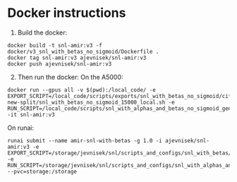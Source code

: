 # Docker instructions
1. Build the docker:
```shell
docker build -t snl-amir:v3 -f docker/v3_snl_with_betas_no_sigmoid/Dockerfile .
docker tag snl-amir:v3 ajevnisek/snl-amir:v3
docker push ajevnisek/snl-amir:v3
```
2. Then run the docker:
On the A5000:
```shell
docker run --gpus all -v $(pwd):/local_code/ -e EXPORT_SCRIPT=/local_code/scripts/exports/snl_with_betas_no_sigmoid/cifar100-new-split/snl_with_betas_no_sigmoid_15000_local.sh -e RUN_SCRIPT=/local_code/scripts/snl_with_alphas_and_betas_no_sigmoid_generic.sh  -it snl-amir:v3
```
On runai:
```shell
runai submit --name amir-snl-with-betas -g 1.0 -i ajevnisek/snl-amir:v3 -e EXPORT_SCRIPT=/storage/jevnisek/snl/scripts_and_configs/snl_with_betas/original_cifar100/snl_with_betas_15000.sh -e RUN_SCRIPT=/storage/jevnisek/snl/scripts_and_configs/snl_with_alphas_and_betas_generic.sh --pvc=storage:/storage
```

